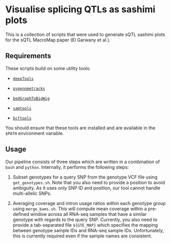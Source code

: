 # Visualise splicing QTLs as sashimi plots

This is a collection of scripts that were used to generate sQTL sashimi plots for the sQTL MacroMap paper (El Garwany et al.). 

## Requirements

These scripts build on some utility tools:
 - [`deepTools`](https://deeptools.readthedocs.io/en/develop/index.html)

 - [`pygenometracks`](https://github.com/deeptools/pyGenomeTracks) 
 - [`bedGraphToBigWig`](https://www.encodeproject.org/software/bedgraphtobigwig/)
 - [`samtools`](https://www.htslib.org/)
 - [`bcftools`](https://samtools.github.io/bcftools/bcftools.html)
 

You should ensure that these tools are installed and are available in the `$PATH` environment variable. 

## Usage

Our pipeline consists of three steps which are written in a combination of `bash` and `python`. Internally, it performs the following steps:

 1. Subset genotypes for a query SNP from  the genotype VCF file using `get_genotypes.sh`. Note that you also need to provide a position to avoid ambiguity. As it uses only SNP ID and position, our tool cannot handle multi-allelic SNPs. 

 
 2. Averaging coverage and intron usage ratios within each genotype group using `merge_bams.sh`. This will compute mean coverage within a pre-defined window across all RNA-seq samples that have a similar genotype with regards to the query SNP. Currently, you also need to provide a tab-separated file `${GTE_MAP}` which specifies the mapping between genotype sample IDs and RNA-seq sample IDs. Unfortunately, this is currently required even if the sample names are consistent.

 






